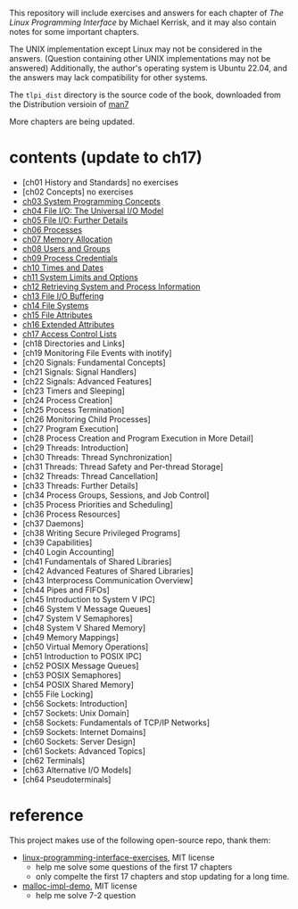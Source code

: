 This repository will include exercises and answers for each chapter of  *The Linux Programming Interface* by Michael Kerrisk, and it may also contain notes for some important chapters.

The UNIX implementation except Linux may not be considered in the answers. (Question containing other UNIX implementations may not be answered) Additionally, the author's operating system is Ubuntu 22.04, and the answers may lack compatibility for other systems.

The `tlpi_dist` directory is the source code of the book, downloaded from the Distribution versioin of [man7](https://man7.org/tlpi/code/index.html)

More chapters are being updated.

# contents (update to ch17)
- [ch01 History and Standards] no exercises
- [ch02 Concepts] no exercises
- [ch03 System Programming Concepts](./ch03/readme.md)
- [ch04 File I/O: The Universal I/O Model](./ch04/readme.md)
- [ch05 File I/O: Further Details](./ch05/readme.md)
- [ch06 Processes](./ch06/readme.md)
- [ch07 Memory Allocation](./ch07/readme.md)
- [ch08 Users and Groups](./ch08/readme.md)
- [ch09 Process Credentials](./ch09/readme.md)
- [ch10 Times and Dates](./ch10/readme.md)
- [ch11 System Limits and Options](./ch11/readme.md)
- [ch12 Retrieving System and Process Information](./ch12/readme.md)
- [ch13 File I/O Buffering](./ch13/readme.md)
- [ch14 File Systems](./ch14/readme.md)
- [ch15 File Attributes](./ch15/readme.md)
- [ch16 Extended Attributes](./ch16/readme.md)
- [ch17 Access Control Lists](./ch17/readme.md)
- [ch18 Directories and Links]
- [ch19 Monitoring File Events with inotify]
- [ch20 Signals: Fundamental Concepts]
- [ch21 Signals: Signal Handlers]
- [ch22 Signals: Advanced Features]
- [ch23 Timers and Sleeping]
- [ch24 Process Creation]
- [ch25 Process Termination]
- [ch26 Monitoring Child Processes]
- [ch27 Program Execution]
- [ch28 Process Creation and Program Execution in More Detail]
- [ch29 Threads: Introduction]
- [ch30 Threads: Thread Synchronization]
- [ch31 Threads: Thread Safety and Per-thread Storage]
- [ch32 Threads: Thread Cancellation]
- [ch33 Threads: Further Details]
- [ch34 Process Groups, Sessions, and Job Control]
- [ch35 Process Priorities and Scheduling]
- [ch36 Process Resources]
- [ch37 Daemons]
- [ch38 Writing Secure Privileged Programs]
- [ch39 Capabilities]
- [ch40 Login Accounting]
- [ch41 Fundamentals of Shared Libraries]
- [ch42 Advanced Features of Shared Libraries]
- [ch43 Interprocess Communication Overview]
- [ch44 Pipes and FIFOs]
- [ch45 Introduction to System V IPC]
- [ch46 System V Message Queues]
- [ch47 System V Semaphores]
- [ch48 System V Shared Memory]
- [ch49 Memory Mappings]
- [ch50 Virtual Memory Operations]
- [ch51 Introduction to POSIX IPC]
- [ch52 POSIX Message Queues]
- [ch53 POSIX Semaphores]
- [ch54 POSIX Shared Memory]
- [ch55 File Locking]
- [ch56 Sockets: Introduction]
- [ch57 Sockets: Unix Domain]
- [ch58 Sockets: Fundamentals of TCP/IP Networks]
- [ch59 Sockets: Internet Domains]
- [ch60 Sockets: Server Design]
- [ch61 Sockets: Advanced Topics]
- [ch62 Terminals]
- [ch63 Alternative I/O Models]
- [ch64 Pseudoterminals]

# reference

This project makes use of the following open-source repo, thank them:

- [linux-programming-interface-exercises](https://github.com/posborne/linux-programming-interface-exercises), MIT license
  - help me solve some questions of the first 17 chapters
  - only compelte the first 17 chapters and stop updating for a long time.
- [malloc-impl-demo](https://github.com/ritwickdey/malloc-impl-demo), MIT license
  - help me solve 7-2 question
